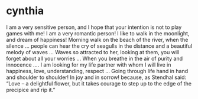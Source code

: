# cynthia
I am a very sensitive person, and I hope that your intention is not to play games with me! I am a very romantic person! I like to walk in the moonlight, and dream of happiness! Morning walk on the beach of the river, when the silence … people can hear the cry of seagulls in the distance and a beautiful melody of waves … Waves so attracted to her, looking at them, you will forget about all your worries … When you breathe in the air of purity and innocence …. I am looking for my life partner with whom I will live in happiness, love, understanding, respect … Going through life hand in hand and shoulder to shoulder! In joy and in sorrow! because, as Stendhal said: “Love – a delightful flower, but it takes courage to step up to the edge of the precipice and rip it.”
